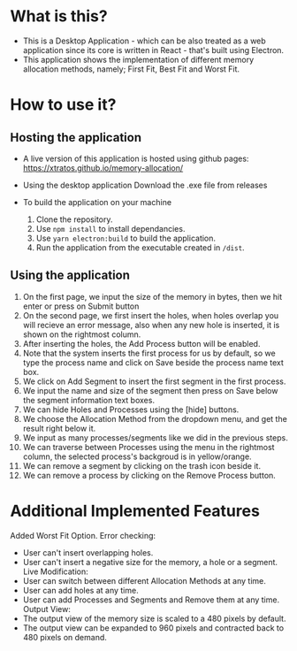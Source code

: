# What is this?
- This is a Desktop Application - which can be also treated as a web application since its core is written in React - that's built using Electron.
- This application shows the implementation of different memory allocation methods, namely; First Fit, Best Fit and Worst Fit.

# How to use it?
## Hosting the application
- A live version of this application is hosted using github pages:
  https://xtratos.github.io/memory-allocation/
- Using the desktop application
  Download the .exe file from releases

- To build the application on your machine
  1. Clone the repository.
  2. Use `npm install` to install dependancies.
  3. Use `yarn electron:build` to build the application.
  4. Run the application from the executable created in `/dist`.

## Using the application
1. On the first page, we input the size of the memory in bytes, then we hit enter or press on Submit button
2. On the second page, we first insert the holes, when holes overlap you will recieve an error message, also when any new hole is inserted, it is shown on the rightmost column.
3. After inserting the holes, the Add Process button will be enabled.
4. Note that the system inserts the first process for us by default, so we type the process name and click on Save beside the process name text box.
5. We click on Add Segment to insert the first segment in the first process.
6. We input the name and size of the segment then press on Save below the segment information text boxes.
7. We can hide Holes and Processes using the \[hide\] buttons.
8. We choose the Allocation Method from the dropdown menu, and get the result right below it.
9.  We input as many processes/segments like we did in the previous steps.
10. We can traverse between Processes using the menu in the rightmost column, the selected process's backgroud is in yellow/orange.
11. We can remove a segment by clicking on the trash icon beside it.
12. We can remove a process by clicking on the Remove Process button.

# Additional Implemented Features
Added Worst Fit Option.
Error checking:
- User can't insert overlapping holes.
- User can't insert a negative size for the memory, a hole or a segment.
Live Modification:
- User can switch between different Allocation Methods at any time.
- User can add holes at any time.
- User can add Processes and Segments and Remove them at any time.
Output View:
- The output view of the memory size is scaled to a 480 pixels by default.
- The output view can be expanded to 960 pixels and contracted back to 480 pixels on demand.